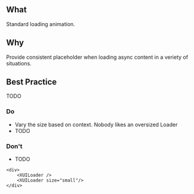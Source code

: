 ## What

Standard loading animation.

## Why

Provide consistent placeholder when loading async content in a veriety of situations.

## Best Practice

TODO

### Do

* Vary the size based on context. Nobody likes an oversized Loader
* TODO

### Don't

* TODO

```
<div>
	<XUILoader />
	<XUILoader size="small"/>
</div>
```

